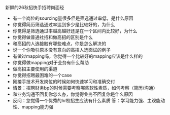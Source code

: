 新鲜的26秋招快手招聘岗面经
- 有一个岗位的sourcing量很多但是筛选通过率低，是什么原因
- 你觉得简历筛选通过率达到多少是比较好的，为什么
- 你觉得是筛选通过率越高越好还是在一个区间内比较好，为什么
- 你觉得做普通社招和做高招的区别是什么
- 和高招的人选接触有哪些难点，你是怎么解决的
- 说一个你吸引原本没有意向的高招人选面试的例子
- 有做过mapping吗，你觉得一个比较好的mapping应该是什么样的
- 你觉得做mapping对于业务有什么帮助
- 做高招主要使用的渠道
- 你觉得招聘最困难的一个case
- 刚接手技术开发岗位的时候如何快速学习和准确交付
- 情景：招聘财务bp的时候需要考察哪些软性素质，如何考察（简历/沟通）
- 和业务沟通不回复你怎么办，你觉得业务不回复你是什么原因
- 反问：您觉得一个优秀的hr校招生应该有什么素质
答：学习能力强、主观能动性、mapping能力强